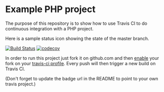 Example PHP project
===================

The purpose of this repository is to show how to use Travis CI to do
continuous integration with a PHP project.

Here is a sample status icon showing the state of the master branch.

[![Build Status](https://travis-ci.org/thecampagnards/php.svg?branch=master)](https://travis-ci.org/thecampagnards/php)
[![codecov](https://codecov.io/gh/thecampagnards/php/branch/master/graph/badge.svg)](https://codecov.io/gh/thecampagnards/php)

In order to run this project just fork it on github.com and then [enable](http://about.travis-ci.org/docs/user/getting-started/)
your fork on your [travis-ci profile](http://travis-ci.org/profile). Every push will then trigger a new build on Travis CI.

(Don't forget to update the badge url in the README to point to your own travis project.)
